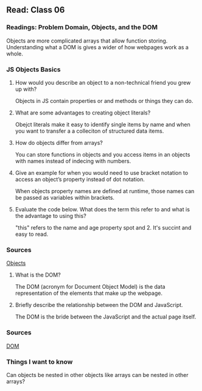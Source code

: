## Read: Class 06

### Readings: Problem Domain, Objects, and the DOM

Objects are more complicated arrays that allow function storing. Understanding what a DOM is gives a wider of how webpages work as a whole. 

### JS Objects Basics

1. How would you describe an object to a non-technical friend you grew up with?

    Objects in JS contain properties or and methods or things they can do.

2. What are some advantages to creating object literals?

    Obejct literals make it easy to identify single items by name and when you want to transfer a a colleciton of structured data items.

3. How do objects differ from arrays?

    You can store functions in objects and you access items in an objects with names instead of indecing with numbers.

4. Give an example for when you would need to use bracket notation to access an object’s property instead of dot notation.

    When objects property names are defined at runtime, those names can be passed as variables within brackets.

5. Evaluate the code below. What does the term this refer to and what is the advantage to using this?

    "this" refers to the name and age property spot and 2. It's succint and easy to read.

### Sources

[Objects](https://developer.mozilla.org/en-US/docs/Learn/JavaScript/Objects/Basics)

1. What is the DOM?

    The DOM (acronym for Document Object Model) is the data representation of the elements that make up the webpage.

2. Briefly describe the relationship between the DOM and JavaScript.

    The DOM is the bride between the JavaScript and the actual page itself.

### Sources 

[DOM](https://developer.mozilla.org/en-US/docs/Web/API/Document_Object_Model/Introduction)

### Things I want to know

Can objects be nested in other objects like arrays can be nested in other arrays?